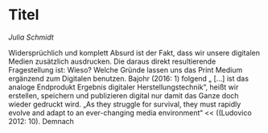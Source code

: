
# Titel
*Julia Schmidt*

Widersprüchlich und komplett Absurd ist der Fakt, dass wir unsere digitalen Medien zusätzlich ausdrucken. Die daraus direkt resultierende Fragestellung ist: Wieso? Welche Gründe lassen uns das Print Medium ergänzend zum Digitalen benutzen. Bajohr (2016: 1) folgend „ […] ist das analoge Endprodukt Ergebnis digitaler Herstellungstechnik“, heißt wir erstellen, speichern und publizieren digital nur damit das Ganze doch wieder gedruckt wird. „As they struggle for survival, they must rapidly evolve and adapt to an ever-changing media environment“ << ((Ludovico 2012: 10). Demnach

